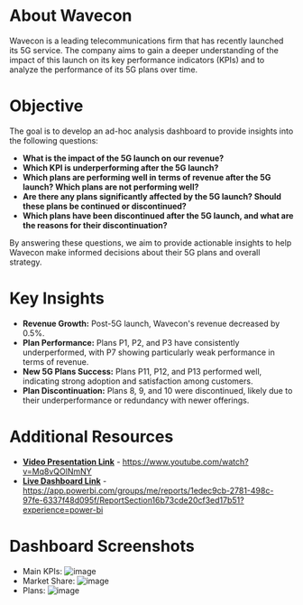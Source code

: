 
# About Wavecon

Wavecon is a leading telecommunications firm that has recently launched its 5G service. The company aims to gain a deeper understanding of the impact of this launch on its key performance indicators (KPIs) and to analyze the performance of its 5G plans over time.

# Objective

The goal is to develop an ad-hoc analysis dashboard to provide insights into the following questions:

- **What is the impact of the 5G launch on our revenue?**
- **Which KPI is underperforming after the 5G launch?**
- **Which plans are performing well in terms of revenue after the 5G launch? Which plans are not performing well?**
- **Are there any plans significantly affected by the 5G launch? Should these plans be continued or discontinued?**
- **Which plans have been discontinued after the 5G launch, and what are the reasons for their discontinuation?**

By answering these questions, we aim to provide actionable insights to help Wavecon make informed decisions about their 5G plans and overall strategy.

# Key Insights

- **Revenue Growth:** Post-5G launch, Wavecon's revenue decreased by 0.5%.
- **Plan Performance:** Plans P1, P2, and P3 have consistently underperformed, with P7 showing particularly weak performance in terms of revenue.
- **New 5G Plans Success:** Plans P11, P12, and P13 performed well, indicating strong adoption and satisfaction among customers.
- **Plan Discontinuation:** Plans 8, 9, and 10 were discontinued, likely due to their underperformance or redundancy with newer offerings.

# Additional Resources

- **[Video Presentation Link](#)** - https://www.youtube.com/watch?v=Mq8vQOlNmNY
- **[Live Dashboard Link](#)** - https://app.powerbi.com/groups/me/reports/1edec9cb-2781-498c-97fe-6337f48d095f/ReportSection16b73cde20cf3ed17b51?experience=power-bi
# Dashboard Screenshots
- Main KPIs:
![image](https://github.com/user-attachments/assets/7e632f08-8c66-4aab-adc0-c33db2b0d6f3)
- Market Share:
![image](https://github.com/user-attachments/assets/f63e3efe-657d-4f37-b034-68ca053917fc)
- Plans:
![image](https://github.com/user-attachments/assets/4412aad7-8057-48d9-83b1-62c61944bb21)


